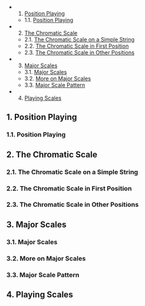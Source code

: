 <!-- vscode-markdown-toc -->
* 1. [Position Playing](#PositionPlaying)
	* 1.1. [Position Playing](#PositionPlaying-1)
* 2. [The Chromatic Scale](#TheChromaticScale)
	* 2.1. [The Chromatic Scale on a Simple String](#TheChromaticScaleonaSimpleString)
	* 2.2. [The Chromatic Scale in First Position](#TheChromaticScaleinFirstPosition)
	* 2.3. [The Chromatic Scale in Other Positions](#TheChromaticScaleinOtherPositions)
* 3. [Major Scales](#MajorScales)
	* 3.1. [Major Scales](#MajorScales-1)
	* 3.2. [More on Major Scales](#MoreonMajorScales)
	* 3.3. [Major Scale Pattern](#MajorScalePattern)
* 4. [Playing Scales](#PlayingScales)

<!-- vscode-markdown-toc-config
	numbering=true
	autoSave=true
	/vscode-markdown-toc-config -->
<!-- /vscode-markdown-toc -->

##  1. <a name='PositionPlaying'></a>Position Playing

###  1.1. <a name='PositionPlaying-1'></a>Position Playing

##  2. <a name='TheChromaticScale'></a>The Chromatic Scale

###  2.1. <a name='TheChromaticScaleonaSimpleString'></a>The Chromatic Scale on a Simple String 

###  2.2. <a name='TheChromaticScaleinFirstPosition'></a>The Chromatic Scale in First Position

###  2.3. <a name='TheChromaticScaleinOtherPositions'></a>The Chromatic Scale in Other Positions 

##  3. <a name='MajorScales'></a>Major Scales

###  3.1. <a name='MajorScales-1'></a>Major Scales

###  3.2. <a name='MoreonMajorScales'></a>More on Major Scales

###  3.3. <a name='MajorScalePattern'></a>Major Scale Pattern




##  4. <a name='PlayingScales'></a>Playing Scales